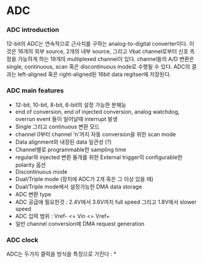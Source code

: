 # ADC

### ADC introduction
12-bit의 ADC는 연속적으로 근사치를 구하는 analog-to-digital converter이다. 이것은 16개의 외부 source, 2개의 내부 source, 그리고 Vbat channel로부터 신호 측정을 가능하게 하는 19개의 multiplexed channel이 있다. channel들의 A/D 변환은 single, continuous, scan 혹은 discontinuous mode로 수행될 수 있다. ADC의 결과는 left-aligned 혹은 right-aligned된 16bit data regitser에 저장된다.

### ADC main features
* 12-bit, 10-bit, 8-bit, 6-bit의 설정 가능한 분해능
* end of conversion, end of injected conversion, analog watchdog, overrun event 들이 일어날때 interrupt 발생
* Single 그리고 continuous 변환 모드
* channel 0부터 channel 'n'까지 자동 conversion을 위한 scan mode
* Data alignment와 내장된 data 일관성 (?)
* Channel별로 programmable한 sampling time
* regular와 injected 변환 둘개를 위한 External trigger의 configurable한 polarity 옵션
* Discontinuous mode
* Dual/Triple mode (장치에 ADC가 2개 혹은 그 이상 있을 때)
* Dual/Triple mode에서 설정가능한 DMA data storage
* ADC 변환 type
* ADC 공급에 필요한것 : 2.4V에서 3.6V까지 full speed 그리고 1.8V에서 slower speed
* ADC 입력 범위 : Vref- <= Vin <= Vref+
* 일반 channel conversion에 DMA request generation

### ADC clock

ADC는 두가지 클럭을 방식을 특징으로 가진다 :
*
